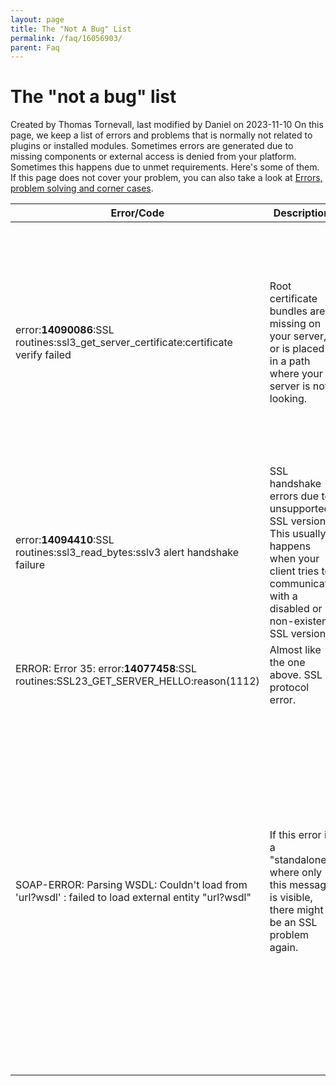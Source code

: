 ```yaml
---
layout: page
title: The "Not A Bug" List
permalink: /faq/16056903/
parent: Faq
---
```



# The "not a bug" list 
Created by Thomas Tornevall, last modified by Daniel on 2023-11-10
On this page, we keep a list of errors and problems that is normally not
related to plugins or installed modules. Sometimes errors are generated
due to missing components or external access is denied from your
platform. Sometimes this happens due to unmet requirements. Here's some
of them. If this page does not cover your problem, you can also take a
look at [Errors, problem solving and corner cases](16056453.html).
  
  
| Error/Code                                                                                          | Description                                                                                                                                                  | Solution (Eventually)                                                                                                                                                                                                                                                                                                                                                                                                                                                                                                                                                                                                                                                                            |
|-----------------------------------------------------------------------------------------------------|--------------------------------------------------------------------------------------------------------------------------------------------------------------|--------------------------------------------------------------------------------------------------------------------------------------------------------------------------------------------------------------------------------------------------------------------------------------------------------------------------------------------------------------------------------------------------------------------------------------------------------------------------------------------------------------------------------------------------------------------------------------------------------------------------------------------------------------------------------------------------|
| error:**14090086**:SSL routines:ssl3_get_server_certificate:certificate verify failed               | Root certificate bundles are missing on your server, or is placed in a path where your server is not looking.                                                | For PHP cases, this can be fixed by editing your server's php.ini:See the variables for openssl.cafile, openssl.capath.Another solution is to try to add the missing files. In many cases, the missing file is ca-certificates.crt, and in a "standard" Ubuntu platform, they are located in /etc/ssl/certs - openssl usually delivers this file by the dependency ca-certificates (*apt-get install ca-certificates*).                                                                                                                                                                                                                                                                          |
| error:**14094410**:SSL routines:ssl3_read_bytes:sslv3 alert handshake failure                       | SSL handshake errors due to unsupported SSL version. This usually happens when your client tries to communicate with a disabled or non-existent SSL version. | Upgrade openssl and/or your platform.                                                                                                                                                                                                                                                                                                                                                                                                                                                                                                                                                                                                                                                            |
| ERROR: Error 35: error:**14077458**:SSL routines:SSL23_GET_SERVER_HELLO:reason(1112)                | Almost like the one above. SSL protocol error.                                                                                                               | Make sure your ssl supports the right protocol.                                                                                                                                                                                                                                                                                                                                                                                                                                                                                                                                                                                                                                                  |
| SOAP-ERROR: Parsing WSDL: Couldn't load from 'url?wsdl' : failed to load external entity "url?wsdl" | If this error is a "standalone" where only this message is visible, there might be an SSL problem again.                                                     | This is normally either a credential error or a sign that your system is missing enabled ssl-drivers. The [EComPHP](PHP-and-development-libraries_5014349.html)-library is normally trying to defeat this error message by revealing the "true" error since credential errors, especially on older PHP-systems, tend to hide such error messages when credentials are used.[This is a bug in PHP, known since 2006](https://tracker.tornevall.net/browse/NETCURL-67) where 401-Unauthorized errors are being handled as notices rather than a "real" exceptions, and is normally not catched by PHP. This is probably not fixed since PHP 7+ should be able to handle this better (unconfirmed). |
  
